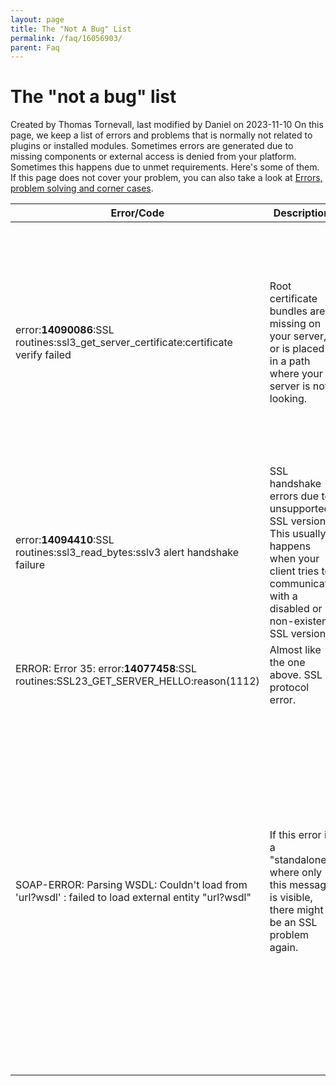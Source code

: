 ```yaml
---
layout: page
title: The "Not A Bug" List
permalink: /faq/16056903/
parent: Faq
---
```



# The "not a bug" list 
Created by Thomas Tornevall, last modified by Daniel on 2023-11-10
On this page, we keep a list of errors and problems that is normally not
related to plugins or installed modules. Sometimes errors are generated
due to missing components or external access is denied from your
platform. Sometimes this happens due to unmet requirements. Here's some
of them. If this page does not cover your problem, you can also take a
look at [Errors, problem solving and corner cases](16056453.html).
  
  
| Error/Code                                                                                          | Description                                                                                                                                                  | Solution (Eventually)                                                                                                                                                                                                                                                                                                                                                                                                                                                                                                                                                                                                                                                                            |
|-----------------------------------------------------------------------------------------------------|--------------------------------------------------------------------------------------------------------------------------------------------------------------|--------------------------------------------------------------------------------------------------------------------------------------------------------------------------------------------------------------------------------------------------------------------------------------------------------------------------------------------------------------------------------------------------------------------------------------------------------------------------------------------------------------------------------------------------------------------------------------------------------------------------------------------------------------------------------------------------|
| error:**14090086**:SSL routines:ssl3_get_server_certificate:certificate verify failed               | Root certificate bundles are missing on your server, or is placed in a path where your server is not looking.                                                | For PHP cases, this can be fixed by editing your server's php.ini:See the variables for openssl.cafile, openssl.capath.Another solution is to try to add the missing files. In many cases, the missing file is ca-certificates.crt, and in a "standard" Ubuntu platform, they are located in /etc/ssl/certs - openssl usually delivers this file by the dependency ca-certificates (*apt-get install ca-certificates*).                                                                                                                                                                                                                                                                          |
| error:**14094410**:SSL routines:ssl3_read_bytes:sslv3 alert handshake failure                       | SSL handshake errors due to unsupported SSL version. This usually happens when your client tries to communicate with a disabled or non-existent SSL version. | Upgrade openssl and/or your platform.                                                                                                                                                                                                                                                                                                                                                                                                                                                                                                                                                                                                                                                            |
| ERROR: Error 35: error:**14077458**:SSL routines:SSL23_GET_SERVER_HELLO:reason(1112)                | Almost like the one above. SSL protocol error.                                                                                                               | Make sure your ssl supports the right protocol.                                                                                                                                                                                                                                                                                                                                                                                                                                                                                                                                                                                                                                                  |
| SOAP-ERROR: Parsing WSDL: Couldn't load from 'url?wsdl' : failed to load external entity "url?wsdl" | If this error is a "standalone" where only this message is visible, there might be an SSL problem again.                                                     | This is normally either a credential error or a sign that your system is missing enabled ssl-drivers. The [EComPHP](PHP-and-development-libraries_5014349.html)-library is normally trying to defeat this error message by revealing the "true" error since credential errors, especially on older PHP-systems, tend to hide such error messages when credentials are used.[This is a bug in PHP, known since 2006](https://tracker.tornevall.net/browse/NETCURL-67) where 401-Unauthorized errors are being handled as notices rather than a "real" exceptions, and is normally not catched by PHP. This is probably not fixed since PHP 7+ should be able to handle this better (unconfirmed). |
  
